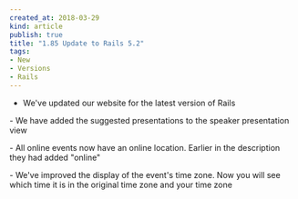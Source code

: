 ```yaml
---
created_at: 2018-03-29 
kind: article
publish: true
title: "1.85 Update to Rails 5.2"
tags:
- New
- Versions
- Rails
---
```


- We've updated our website for the latest version of Rails
<p>
<p>
- We have added the suggested presentations to the speaker presentation view
<p>
- All online events now have an online location. Earlier in the description they had added "online"
<p>
- We've improved the display of the event's time zone. Now you will see which time it is in the original time zone and your time zone
<p>
<img src="/images/zrzut5.png" alt="">
<ul>